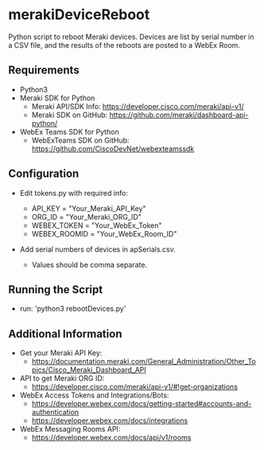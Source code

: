 # merakiDeviceReboot
Python script to reboot Meraki devices.  Devices are list by serial number in a CSV file, and the results of the reboots are posted to a WebEx Room.

## Requirements
* Python3
* Meraki SDK for Python
  * Meraki API/SDK Info: https://developer.cisco.com/meraki/api-v1/
  * Meraki SDK on GitHub: https://github.com/meraki/dashboard-api-python/
* WebEx Teams SDK for Python
  * WebExTeams SDK on GitHub: https://github.com/CiscoDevNet/webexteamssdk

## Configuration
* Edit tokens.py with required info:
  * API_KEY = "Your_Meraki_API_Key"
  * ORG_ID = "Your_Meraki_ORG_ID"
  * WEBEX_TOKEN = "Your_WebEx_Token"
  * WEBEX_ROOMID = "Your_WebEx_Room_ID"

* Add serial numbers of devices in apSerials.csv.  
  * Values should be comma separate.

## Running the Script
* run: 'python3 rebootDevices.py'

## Additional Information
* Get your Meraki API Key:
  * https://documentation.meraki.com/General_Administration/Other_Topics/Cisco_Meraki_Dashboard_API
* API to get Meraki ORG ID:
  * https://developer.cisco.com/meraki/api-v1/#!get-organizations
* WebEx Access Tokens and Integrations/Bots:
  * https://developer.webex.com/docs/getting-started#accounts-and-authentication
  * https://developer.webex.com/docs/integrations
* WebEx Messaging Rooms API:
  * https://developer.webex.com/docs/api/v1/rooms
